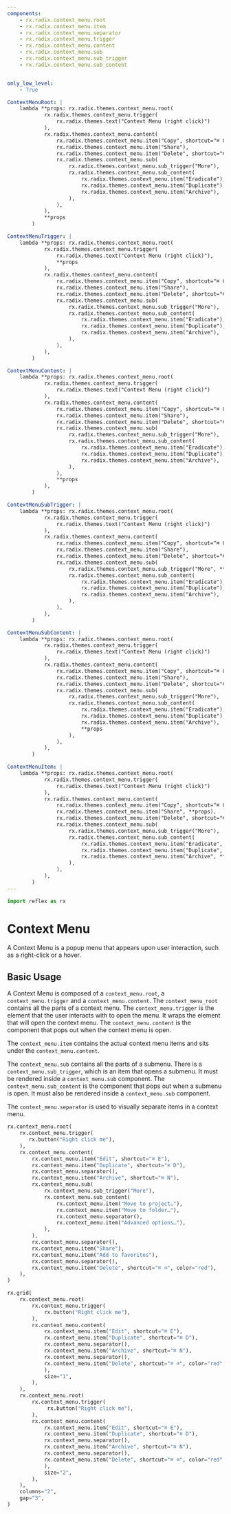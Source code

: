```yaml
---
components:
    - rx.radix.context_menu.root
    - rx.radix.context_menu.item
    - rx.radix.context_menu.separator
    - rx.radix.context_menu.trigger
    - rx.radix.context_menu.content
    - rx.radix.context_menu.sub
    - rx.radix.context_menu.sub_trigger
    - rx.radix.context_menu.sub_content


only_low_level:
    - True

ContextMenuRoot: |
    lambda **props: rx.radix.themes.context_menu.root(
            rx.radix.themes.context_menu.trigger(
                rx.radix.themes.text("Context Menu (right click)")
            ),
            rx.radix.themes.context_menu.content(
                rx.radix.themes.context_menu.item("Copy", shortcut="⌘ C"),
                rx.radix.themes.context_menu.item("Share"),
                rx.radix.themes.context_menu.item("Delete", shortcut="⌘ ⌫", color="red"),
                rx.radix.themes.context_menu.sub(
                    rx.radix.themes.context_menu.sub_trigger("More"),
                    rx.radix.themes.context_menu.sub_content(
                        rx.radix.themes.context_menu.item("Eradicate"),
                        rx.radix.themes.context_menu.item("Duplicate"),
                        rx.radix.themes.context_menu.item("Archive"),
                    ),
                ),
            ),
            **props
        )

ContextMenuTrigger: |
    lambda **props: rx.radix.themes.context_menu.root(
            rx.radix.themes.context_menu.trigger(
                rx.radix.themes.text("Context Menu (right click)"),
                **props
            ),
            rx.radix.themes.context_menu.content(
                rx.radix.themes.context_menu.item("Copy", shortcut="⌘ C"),
                rx.radix.themes.context_menu.item("Share"),
                rx.radix.themes.context_menu.item("Delete", shortcut="⌘ ⌫", color="red"),
                rx.radix.themes.context_menu.sub(
                    rx.radix.themes.context_menu.sub_trigger("More"),
                    rx.radix.themes.context_menu.sub_content(
                        rx.radix.themes.context_menu.item("Eradicate"),
                        rx.radix.themes.context_menu.item("Duplicate"),
                        rx.radix.themes.context_menu.item("Archive"),
                    ),
                ),
            ),
        )

ContextMenuContent: |
    lambda **props: rx.radix.themes.context_menu.root(
            rx.radix.themes.context_menu.trigger(
                rx.radix.themes.text("Context Menu (right click)")
            ),
            rx.radix.themes.context_menu.content(
                rx.radix.themes.context_menu.item("Copy", shortcut="⌘ C"),
                rx.radix.themes.context_menu.item("Share"),
                rx.radix.themes.context_menu.item("Delete", shortcut="⌘ ⌫", color="red"),
                rx.radix.themes.context_menu.sub(
                    rx.radix.themes.context_menu.sub_trigger("More"),
                    rx.radix.themes.context_menu.sub_content(
                        rx.radix.themes.context_menu.item("Eradicate"),
                        rx.radix.themes.context_menu.item("Duplicate"),
                        rx.radix.themes.context_menu.item("Archive"),
                    ),
                ),
                **props
            ),
        )

ContextMenuSubTrigger: |
    lambda **props: rx.radix.themes.context_menu.root(
            rx.radix.themes.context_menu.trigger(
                rx.radix.themes.text("Context Menu (right click)")
            ),
            rx.radix.themes.context_menu.content(
                rx.radix.themes.context_menu.item("Copy", shortcut="⌘ C"),
                rx.radix.themes.context_menu.item("Share"),
                rx.radix.themes.context_menu.item("Delete", shortcut="⌘ ⌫", color="red"),
                rx.radix.themes.context_menu.sub(
                    rx.radix.themes.context_menu.sub_trigger("More", **props),
                    rx.radix.themes.context_menu.sub_content(
                        rx.radix.themes.context_menu.item("Eradicate"),
                        rx.radix.themes.context_menu.item("Duplicate"),
                        rx.radix.themes.context_menu.item("Archive"),
                    ),
                ),
            ),
        )

ContextMenuSubContent: |
    lambda **props: rx.radix.themes.context_menu.root(
            rx.radix.themes.context_menu.trigger(
                rx.radix.themes.text("Context Menu (right click)")
            ),
            rx.radix.themes.context_menu.content(
                rx.radix.themes.context_menu.item("Copy", shortcut="⌘ C"),
                rx.radix.themes.context_menu.item("Share"),
                rx.radix.themes.context_menu.item("Delete", shortcut="⌘ ⌫", color="red"),
                rx.radix.themes.context_menu.sub(
                    rx.radix.themes.context_menu.sub_trigger("More"),
                    rx.radix.themes.context_menu.sub_content(
                        rx.radix.themes.context_menu.item("Eradicate"),
                        rx.radix.themes.context_menu.item("Duplicate"),
                        rx.radix.themes.context_menu.item("Archive"),
                        **props
                    ),
                ),
            ),
        )

ContextMenuItem: |
    lambda **props: rx.radix.themes.context_menu.root(
            rx.radix.themes.context_menu.trigger(
                rx.radix.themes.text("Context Menu (right click)")
            ),
            rx.radix.themes.context_menu.content(
                rx.radix.themes.context_menu.item("Copy", shortcut="⌘ C", **props),
                rx.radix.themes.context_menu.item("Share", **props),
                rx.radix.themes.context_menu.item("Delete", shortcut="⌘ ⌫", color="red", **props),
                rx.radix.themes.context_menu.sub(
                    rx.radix.themes.context_menu.sub_trigger("More"),
                    rx.radix.themes.context_menu.sub_content(
                        rx.radix.themes.context_menu.item("Eradicate", **props),
                        rx.radix.themes.context_menu.item("Duplicate", **props),
                        rx.radix.themes.context_menu.item("Archive", **props),
                    ),
                ),
            ),
        )
---
```



```python exec
import reflex as rx
```

# Context Menu

A Context Menu is a popup menu that appears upon user interaction, such as a right-click or a hover.

## Basic Usage

A Context Menu is composed of a `context_menu.root`, a `context_menu.trigger` and a `context_menu.content`. The `context_menu_root` contains all the parts of a context menu. The `context_menu.trigger` is the element that the user interacts with to open the menu. It wraps the element that will open the context menu. The `context_menu.content` is the component that pops out when the context menu is open.

The `context_menu.item` contains the actual context menu items and sits under the `context_menu.content`. 

The `context_menu.sub` contains all the parts of a submenu. There is a `context_menu.sub_trigger`, which is an item that opens a submenu. It must be rendered inside a `context_menu.sub` component. The `context_menu.sub_content` is the component that pops out when a submenu is open. It must also be rendered inside a `context_menu.sub` component. 

The `context_menu.separator` is used to visually separate items in a context menu.


```python demo
rx.context_menu.root(
    rx.context_menu.trigger(
       rx.button("Right click me"),
    ),
    rx.context_menu.content(
        rx.context_menu.item("Edit", shortcut="⌘ E"),
        rx.context_menu.item("Duplicate", shortcut="⌘ D"),
        rx.context_menu.separator(),
        rx.context_menu.item("Archive", shortcut="⌘ N"),
        rx.context_menu.sub(
            rx.context_menu.sub_trigger("More"),
            rx.context_menu.sub_content(
                rx.context_menu.item("Move to project…"),
                rx.context_menu.item("Move to folder…"),
                rx.context_menu.separator(),
                rx.context_menu.item("Advanced options…"),
            ),
        ),
        rx.context_menu.separator(),
        rx.context_menu.item("Share"),
        rx.context_menu.item("Add to favorites"),
        rx.context_menu.separator(),
        rx.context_menu.item("Delete", shortcut="⌘ ⌫", color="red"),
    ),
)
```


```python demo
rx.grid(
    rx.context_menu.root(
        rx.context_menu.trigger(
            rx.button("Right click me"),
        ),
        rx.context_menu.content(
            rx.context_menu.item("Edit", shortcut="⌘ E"),
            rx.context_menu.item("Duplicate", shortcut="⌘ D"),
            rx.context_menu.separator(),
            rx.context_menu.item("Archive", shortcut="⌘ N"),
            rx.context_menu.separator(),
            rx.context_menu.item("Delete", shortcut="⌘ ⌫", color="red",
            ),
            size="1",
        ),
    ),
    rx.context_menu.root(
        rx.context_menu.trigger(
             rx.button("Right click me"),
        ),
        rx.context_menu.content(
            rx.context_menu.item("Edit", shortcut="⌘ E"),
            rx.context_menu.item("Duplicate", shortcut="⌘ D"),
            rx.context_menu.separator(),
            rx.context_menu.item("Archive", shortcut="⌘ N"),
            rx.context_menu.separator(),
            rx.context_menu.item("Delete", shortcut="⌘ ⌫", color="red"
            ),
            size="2",
        ),
    ),
    columns="2", 
    gap="3",
)
```